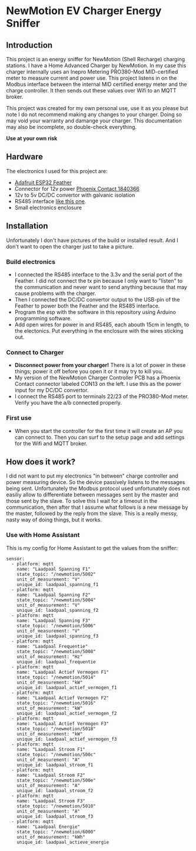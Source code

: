 # NewMotion EV Charger Energy Sniffer
## Introduction
This project is an energy sniffer for NewMotion (Shell Recharge) charging stations. I have a Home Advanced Charger by NewMotion. In my case this charger internally uses an Inepro Metering PRO380-Mod MID-certified meter to measure current and power use. This project listens in on the Modbus interface between the internal MID certified energy meter and the charge controller. It then sends out these values over Wifi to an MQTT broker.

This project was created for my own personal use, use it as you please but note I do not recommend making any changes to your charger. Doing so may void your warranty and damange your charger. This documentation may also be incomplete, so double-check everything.

**Use at your own risk**
## Hardware
The electronics I used for this project are:
- [Adafruit ESP32 Feather](https://www.adafruit.com/product/3405)
- Connector for 12v power [Phoenix Contact 1840366](https://www.phoenixcontact.com/online/portal/us?uri=pxc-oc-itemdetail:pid=1840366&library=usen&tab=1)
- 12v to 5v DC/DC convertor with galvanic isolation
- RS485 interface [like this one](https://www.sparkfun.com/products/10124).
- Small electronics enclosure

## Installation
Unfortunately I don't have pictures of the build or installed result. And I don't want to open the charger just to take a picture.
### Build electronics
- I connected the RS485 interface to the 3.3v and the serial port of the Feather. I did not connect the tx pin because I only want to "listen" to the communication and never want to send anything because that may cause problems with the charger.
- Then I connected the DC/DC convertor output to the USB-pin of the Feather to power both the Feather and the RS485 interface.
- Program the esp with the software in this repository using Arduino programming software.
- Add open wires for power in and RS485, each abouth 15cm in length, to the electonics. Put everything in the enclosure with the wires sticking out.
### Connect to Charger
- **Disconnect power from your charger!** There is a lot of power in these things; power it off before you open it or it may try to kill you.
- My version of the NewMotion Charger Controller PCB has a Phoenix Contact connector labeled CON13 on the left. I use this as the power input for my DC/DC convertor.
- I connect the RS485 port to terminals 22/23 of the PRO380-Mod meter. Verify you have the a/b connected properly.
### First use
- When you start the controller for the first time it will create an AP you can connect to. Then you can surf to the setup page and add settings for the Wifi and MQTT broker.
## How does it work?
I did not want to put my electronics "in between" charge controller and power measuring device. So the device passively listens to the messages being sent. Unfortunately the Modbus protocol used unfortunately does not easiliy allow to differentiate between messages sent by the master and those sent by the slave. To solve this I wait for a timeout in the communication, then after that I assume what follows is a new message by the master, followed by the reply from the slave.
This is a really messy, nasty way of doing things, but it works.
### Use with Home Assistant

This is my config for Home Assistant to get the values from the sniffer:
```
sensor:
  - platform: mqtt
    name: "Laadpaal Spanning F1"
    state_topic: "/newmotion/5002"
    unit_of_measurement: "V"
    unique_id: laadpaal_spanning_f1
  - platform: mqtt
    name: "Laadpaal Spanning F2"
    state_topic: "/newmotion/5004"
    unit_of_measurement: "V"
    unique_id: laadpaal_spanning_f2
  - platform: mqtt
    name: "Laadpaal Spanning F3"
    state_topic: "/newmotion/5006"
    unit_of_measurement: "V"
    unique_id: laadpaal_spanning_f3
  - platform: mqtt
    name: "Laadpaal Frequentie"
    state_topic: "/newmotion/5008"
    unit_of_measurement: "Hz"
    unique_id: laadpaal_frequentie
  - platform: mqtt
    name: "Laadpaal Actief Vermogen F1"
    state_topic: "/newmotion/5014"
    unit_of_measurement: "kW"
    unique_id: laadpaal_actief_vermogen_f1
  - platform: mqtt
    name: "Laadpaal Actief Vermogen F2"
    state_topic: "/newmotion/5016"
    unit_of_measurement: "kW"
    unique_id: laadpaal_actief_vermogen_f2
  - platform: mqtt
    name: "Laadpaal Actief Vermogen F3"
    state_topic: "/newmotion/5018"
    unit_of_measurement: "kW"
    unique_id: laadpaal_actief_vermogen_f3
  - platform: mqtt
    name: "Laadpaal Stroom F1"
    state_topic: "/newmotion/500c"
    unit_of_measurement: "A"
    unique_id: laadpaal_stroom_f1
  - platform: mqtt
    name: "Laadpaal Stroom F2"
    state_topic: "/newmotion/500e"
    unit_of_measurement: "A"
    unique_id: laadpaal_stroom_f2
  - platform: mqtt
    name: "Laadpaal Stroom F3"
    state_topic: "/newmotion/5010"
    unit_of_measurement: "A"
    unique_id: laadpaal_stroom_f3
  - platform: mqtt
    name: "Laadpaal Energie"
    state_topic: "/newmotion/6000"
    unit_of_measurement: "kWh"
    unique_id: laadpaal_actieve_energie
